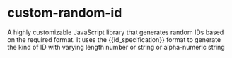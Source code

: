 # custom-random-id
 A highly customizable JavaScript library that generates random IDs based on the required format. It uses the {{id_specification}} format to generate the kind of ID with varying length number or string or alpha-numeric string

